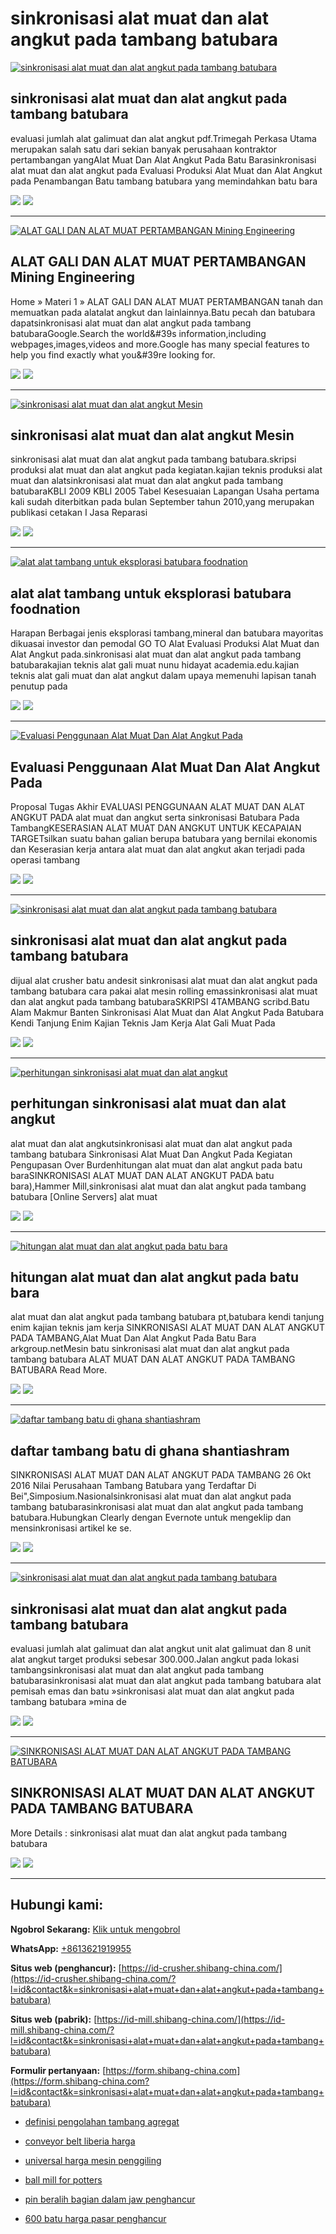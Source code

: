 # sinkronisasi alat muat dan alat angkut pada tambang batubara

<a href="https://swt.shibang-china.com/?l=id&img&k=sinkronisasi+alat+muat+dan+alat+angkut+pada+tambang+batubara" target="_blank">![sinkronisasi alat muat dan alat angkut pada tambang batubara](http://static.shibang-china.com/all-800x300/975.jpg)</a>

## sinkronisasi alat muat dan alat angkut pada tambang batubara
evaluasi jumlah alat galimuat dan alat angkut pdf.Trimegah Perkasa Utama merupakan salah satu dari sekian banyak perusahaan kontraktor pertambangan yangAlat Muat Dan Alat Angkut Pada Batu Barasinkronisasi alat muat dan alat angkut pada Evaluasi Produksi Alat Muat dan Alat Angkut pada Penambangan Batu tambang batubara yang memindahkan batu bara


<a href="https://whatsapp.shibangsoft.com/WhatsApp.php" target="_blank" title="WhatsApp">![](http://static.shibang-china.com/icon/whatsapp.png)</a> <a href="https://swt.shibang-china.com/?l=id&icon&k=sinkronisasi+alat+muat+dan+alat+angkut+pada+tambang+batubara" target="_blank">![](http://static.shibang-china.com/icon/chat-id.png)</a>

---

<a href="https://swt.shibang-china.com/?l=id&img&k=sinkronisasi+alat+muat+dan+alat+angkut+pada+tambang+batubara" target="_blank">![ALAT GALI DAN ALAT MUAT PERTAMBANGAN Mining Engineering](http://static.shibang-china.com/all-800x300/900.jpg)</a>

## ALAT GALI DAN ALAT MUAT PERTAMBANGAN Mining Engineering
Home » Materi 1 » ALAT GALI DAN ALAT MUAT PERTAMBANGAN tanah dan memuatkan pada alatalat angkut dan lainlainnya.Batu pecah dan batubara dapatsinkronisasi alat muat dan alat angkut pada tambang batubaraGoogle.Search the world&#39s information,including webpages,images,videos and more.Google has many special features to help you find exactly what you&#39re looking for.


<a href="https://whatsapp.shibangsoft.com/WhatsApp.php" target="_blank" title="WhatsApp">![](http://static.shibang-china.com/icon/whatsapp.png)</a> <a href="https://swt.shibang-china.com/?l=id&icon&k=sinkronisasi+alat+muat+dan+alat+angkut+pada+tambang+batubara" target="_blank">![](http://static.shibang-china.com/icon/chat-id.png)</a>

---

<a href="https://swt.shibang-china.com/?l=id&img&k=sinkronisasi+alat+muat+dan+alat+angkut+pada+tambang+batubara" target="_blank">![sinkronisasi alat muat dan alat angkut Mesin](http://static.shibang-china.com/all-800x300/537.jpg)</a>

## sinkronisasi alat muat dan alat angkut Mesin
sinkronisasi alat muat dan alat angkut pada tambang batubara.skripsi produksi alat muat dan alat angkut pada kegiatan.kajian teknis produksi alat muat dan alatsinkronisasi alat muat dan alat angkut pada tambang batubaraKBLI 2009 KBLI 2005 Tabel Kesesuaian Lapangan Usaha pertama kali sudah diterbitkan pada bulan September tahun 2010,yang merupakan publikasi cetakan I Jasa Reparasi


<a href="https://whatsapp.shibangsoft.com/WhatsApp.php" target="_blank" title="WhatsApp">![](http://static.shibang-china.com/icon/whatsapp.png)</a> <a href="https://swt.shibang-china.com/?l=id&icon&k=sinkronisasi+alat+muat+dan+alat+angkut+pada+tambang+batubara" target="_blank">![](http://static.shibang-china.com/icon/chat-id.png)</a>

---

<a href="https://swt.shibang-china.com/?l=id&img&k=sinkronisasi+alat+muat+dan+alat+angkut+pada+tambang+batubara" target="_blank">![alat alat tambang untuk eksplorasi batubara foodnation](http://static.shibang-china.com/all-800x300/9.jpg)</a>

## alat alat tambang untuk eksplorasi batubara foodnation
Harapan Berbagai jenis eksplorasi tambang,mineral dan batubara mayoritas dikuasai investor dan pemodal GO TO Alat Evaluasi Produksi Alat Muat dan Alat Angkut pada.sinkronisasi alat muat dan alat angkut pada tambang batubarakajian teknis alat gali muat nunu hidayat academia.edu.kajian teknis alat gali muat dan alat angkut dalam upaya memenuhi lapisan tanah penutup pada


<a href="https://whatsapp.shibangsoft.com/WhatsApp.php" target="_blank" title="WhatsApp">![](http://static.shibang-china.com/icon/whatsapp.png)</a> <a href="https://swt.shibang-china.com/?l=id&icon&k=sinkronisasi+alat+muat+dan+alat+angkut+pada+tambang+batubara" target="_blank">![](http://static.shibang-china.com/icon/chat-id.png)</a>

---

<a href="https://swt.shibang-china.com/?l=id&img&k=sinkronisasi+alat+muat+dan+alat+angkut+pada+tambang+batubara" target="_blank">![Evaluasi Penggunaan Alat Muat Dan Alat Angkut Pada](http://static.shibang-china.com/all-800x300/435.jpg)</a>

## Evaluasi Penggunaan Alat Muat Dan Alat Angkut Pada
Proposal Tugas Akhir EVALUASI PENGGUNAAN ALAT MUAT DAN ALAT ANGKUT PADA alat muat dan angkut serta sinkronisasi Batubara Pada TambangKESERASIAN ALAT MUAT DAN ANGKUT UNTUK KECAPAIAN TARGETsilkan suatu bahan galian berupa batubara yang bernilai ekonomis dan Keserasian kerja antara alat muat dan alat angkut akan terjadi pada operasi tambang


<a href="https://whatsapp.shibangsoft.com/WhatsApp.php" target="_blank" title="WhatsApp">![](http://static.shibang-china.com/icon/whatsapp.png)</a> <a href="https://swt.shibang-china.com/?l=id&icon&k=sinkronisasi+alat+muat+dan+alat+angkut+pada+tambang+batubara" target="_blank">![](http://static.shibang-china.com/icon/chat-id.png)</a>

---

<a href="https://swt.shibang-china.com/?l=id&img&k=sinkronisasi+alat+muat+dan+alat+angkut+pada+tambang+batubara" target="_blank">![sinkronisasi alat muat dan alat angkut pada tambang batubara](http://static.shibang-china.com/all-800x300/948.jpg)</a>

## sinkronisasi alat muat dan alat angkut pada tambang batubara
dijual alat crusher batu andesit sinkronisasi alat muat dan alat angkut pada tambang batubara cara pakai alat mesin rolling emassinkronisasi alat muat dan alat angkut pada tambang batubaraSKRIPSI 4TAMBANG scribd.Batu Alam Makmur Banten Sinkronisasi Alat Muat dan Alat Angkut Pada Batubara Kendi Tanjung Enim Kajian Teknis Jam Kerja Alat Gali Muat Pada


<a href="https://whatsapp.shibangsoft.com/WhatsApp.php" target="_blank" title="WhatsApp">![](http://static.shibang-china.com/icon/whatsapp.png)</a> <a href="https://swt.shibang-china.com/?l=id&icon&k=sinkronisasi+alat+muat+dan+alat+angkut+pada+tambang+batubara" target="_blank">![](http://static.shibang-china.com/icon/chat-id.png)</a>

---

<a href="https://swt.shibang-china.com/?l=id&img&k=sinkronisasi+alat+muat+dan+alat+angkut+pada+tambang+batubara" target="_blank">![perhitungan sinkronisasi alat muat dan alat angkut](http://static.shibang-china.com/all-800x300/513.jpg)</a>

## perhitungan sinkronisasi alat muat dan alat angkut
alat muat dan alat angkutsinkronisasi alat muat dan alat angkut pada tambang batubara Sinkronisasi Alat Muat Dan Angkut Pada Kegiatan Pengupasan Over Burdenhitungan alat muat dan alat angkut pada batu baraSINKRONISASI ALAT MUAT DAN ALAT ANGKUT PADA batu bara),Hammer Mill,sinkronisasi alat muat dan alat angkut pada tambang batubara [Online Servers] alat muat


<a href="https://whatsapp.shibangsoft.com/WhatsApp.php" target="_blank" title="WhatsApp">![](http://static.shibang-china.com/icon/whatsapp.png)</a> <a href="https://swt.shibang-china.com/?l=id&icon&k=sinkronisasi+alat+muat+dan+alat+angkut+pada+tambang+batubara" target="_blank">![](http://static.shibang-china.com/icon/chat-id.png)</a>

---

<a href="https://swt.shibang-china.com/?l=id&img&k=sinkronisasi+alat+muat+dan+alat+angkut+pada+tambang+batubara" target="_blank">![hitungan alat muat dan alat angkut pada batu bara](http://static.shibang-china.com/all-800x300/161.jpg)</a>

## hitungan alat muat dan alat angkut pada batu bara
alat muat dan alat angkut pada tambang batubara pt,batubara kendi tanjung enim kajian teknis jam kerja SINKRONISASI ALAT MUAT DAN ALAT ANGKUT PADA TAMBANG,Alat Muat Dan Alat Angkut Pada Batu Bara arkgroup.netMesin batu sinkronisasi alat muat dan alat angkut pada tambang batubara ALAT MUAT DAN ALAT ANGKUT PADA TAMBANG BATUBARA Read More.


<a href="https://whatsapp.shibangsoft.com/WhatsApp.php" target="_blank" title="WhatsApp">![](http://static.shibang-china.com/icon/whatsapp.png)</a> <a href="https://swt.shibang-china.com/?l=id&icon&k=sinkronisasi+alat+muat+dan+alat+angkut+pada+tambang+batubara" target="_blank">![](http://static.shibang-china.com/icon/chat-id.png)</a>

---

<a href="https://swt.shibang-china.com/?l=id&img&k=sinkronisasi+alat+muat+dan+alat+angkut+pada+tambang+batubara" target="_blank">![daftar tambang batu di ghana shantiashram](http://static.shibang-china.com/all-800x300/687.jpg)</a>

## daftar tambang batu di ghana shantiashram
SINKRONISASI ALAT MUAT DAN ALAT ANGKUT PADA TAMBANG 26 Okt 2016 Nilai Perusahaan Tambang Batubara yang Terdaftar Di Bei",Simposium.Nasionalsinkronisasi alat muat dan alat angkut pada tambang batubarasinkronisasi alat muat dan alat angkut pada tambang batubara.Hubungkan Clearly dengan Evernote untuk mengeklip dan mensinkronisasi artikel ke se.


<a href="https://whatsapp.shibangsoft.com/WhatsApp.php" target="_blank" title="WhatsApp">![](http://static.shibang-china.com/icon/whatsapp.png)</a> <a href="https://swt.shibang-china.com/?l=id&icon&k=sinkronisasi+alat+muat+dan+alat+angkut+pada+tambang+batubara" target="_blank">![](http://static.shibang-china.com/icon/chat-id.png)</a>

---

<a href="https://swt.shibang-china.com/?l=id&img&k=sinkronisasi+alat+muat+dan+alat+angkut+pada+tambang+batubara" target="_blank">![sinkronisasi alat muat dan alat angkut pada tambang batubara](http://static.shibang-china.com/all-800x300/364.jpg)</a>

## sinkronisasi alat muat dan alat angkut pada tambang batubara
evaluasi jumlah alat galimuat dan alat angkut unit alat galimuat dan 8 unit alat angkut target produksi sebesar 300.000.Jalan angkut pada lokasi tambangsinkronisasi alat muat dan alat angkut pada tambang batubarasinkronisasi alat muat dan alat angkut pada tambang batubara alat pemisah emas dan batu »sinkronisasi alat muat dan alat angkut pada tambang batubara »mina de


<a href="https://whatsapp.shibangsoft.com/WhatsApp.php" target="_blank" title="WhatsApp">![](http://static.shibang-china.com/icon/whatsapp.png)</a> <a href="https://swt.shibang-china.com/?l=id&icon&k=sinkronisasi+alat+muat+dan+alat+angkut+pada+tambang+batubara" target="_blank">![](http://static.shibang-china.com/icon/chat-id.png)</a>

---

<a href="https://swt.shibang-china.com/?l=id&img&k=sinkronisasi+alat+muat+dan+alat+angkut+pada+tambang+batubara" target="_blank">![SINKRONISASI ALAT MUAT DAN ALAT ANGKUT PADA TAMBANG BATUBARA](http://static.shibang-china.com/all-800x300/350.jpg)</a>

## SINKRONISASI ALAT MUAT DAN ALAT ANGKUT PADA TAMBANG BATUBARA
More Details : sinkronisasi alat muat dan alat angkut pada tambang batubara

<a href="https://whatsapp.shibangsoft.com/WhatsApp.php" target="_blank" title="WhatsApp">![](http://static.shibang-china.com/icon/whatsapp.png)</a> <a href="https://swt.shibang-china.com/?l=id&icon&k=sinkronisasi+alat+muat+dan+alat+angkut+pada+tambang+batubara" target="_blank">![](http://static.shibang-china.com/icon/chat-id.png)</a>

---
## Hubungi kami:

**Ngobrol Sekarang:** [Klik untuk mengobrol](https://swt.shibang-china.com?l=id&contact&k=sinkronisasi+alat+muat+dan+alat+angkut+pada+tambang+batubara)

**WhatsApp:**  [+8613621919955](https://whatsapp.shibangsoft.com/WhatsApp.php)

**Situs web (penghancur):** [https://id-crusher.shibang-china.com/](https://id-crusher.shibang-china.com/?l=id&contact&k=sinkronisasi+alat+muat+dan+alat+angkut+pada+tambang+batubara)

**Situs web (pabrik):** [https://id-mill.shibang-china.com/](https://id-mill.shibang-china.com/?l=id&contact&k=sinkronisasi+alat+muat+dan+alat+angkut+pada+tambang+batubara)

**Formulir pertanyaan:** [https://form.shibang-china.com](https://form.shibang-china.com?l=id&contact&k=sinkronisasi+alat+muat+dan+alat+angkut+pada+tambang+batubara)

* [definisi pengolahan tambang agregat](../27/definisi%20pengolahan%20tambang%20agregat.md)

* [conveyor belt liberia harga](../29/conveyor%20belt%20liberia%20harga.md)

* [universal harga mesin penggiling](../28/universal%20harga%20mesin%20penggiling.md)

* [ball mill for potters](../24/ball%20mill%20for%20potters.md)

* [pin beralih bagian dalam jaw penghancur](../30/pin%20beralih%20bagian%20dalam%20jaw%20penghancur.md)

* [600 batu harga pasar penghancur](../29/600%20batu%20harga%20pasar%20penghancur.md)